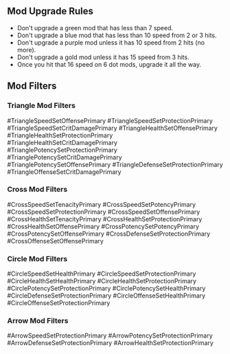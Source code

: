 ## Mod Upgrade Rules
 - Don't upgrade a green mod that has less than 7 speed.
 - Don't upgrade a blue mod that has less than 10 speed from 2 or 3 hits.
 - Don't upgrade a purple mod unless it has 10 speed from 2 hits (no more).
 - Don't upgrade a gold mod unless it has 15 speed from 3 hits.
 - Once you hit that 16 speed on 6 dot mods, upgrade it all the way.


## Mod Filters

### Triangle Mod Filters
#TriangleSpeedSetOffensePrimary 
#TriangleSpeedSetProtectionPrimary 
#TriangleSpeedSetCritDamagePrimary
#TriangleHealthSetOffensePrimary
#TriangleHealthSetProtectionPrimary
#TriangleHealthSetCritDamagePrimary
#TrianglePotencySetProtectionPrimary 
#TrianglePotencySetCritDamagePrimary
#TrianglePotencySetOffensePrimary
#TriangleDefenseSetProtectionPrimary
#TriangleOffenseSetCritDamagePrimary 

### Cross Mod Filters
#CrossSpeedSetTenacityPrimary
#CrossSpeedSetPotencyPrimary 
#CrossSpeedSetProtectionPrimary
#CrossSpeedSetOffensePrimary
#CrossHealthSetTenacityPrimary
#CrossHealthSetProtectionPrimary
#CrossHealthSetOffensePrimary
#CrossPotencySetPotencyPrimary
#CrossPotencySetOffensePrimary
#CrossDefenseSetProtectionPrimary
#CrossOffenseSetOffensePrimary 

### Circle Mod Filters
#CircleSpeedSetHealthPrimary
#CircleSpeedSetProtectionPrimary
#CircleHealthSetHealthPrimary
#CircleHealthSetProtectionPrimary 
#CirclePotencySetProtectionPrimary
#CirclePotencySetHealthPrimary
#CircleDefenseSetProtectionPrimary
#CircleOffenseSetHealthPrimary 
#CircleOffenseSetProtectionPrimary

### Arrow Mod Filters
#ArrowSpeedSetProtectionPrimary 
#ArrowPotencySetProtectionPrimary
#ArrowDefenseSetProtectionPrimary 
#ArrowHealthSetProtectionPrimary
